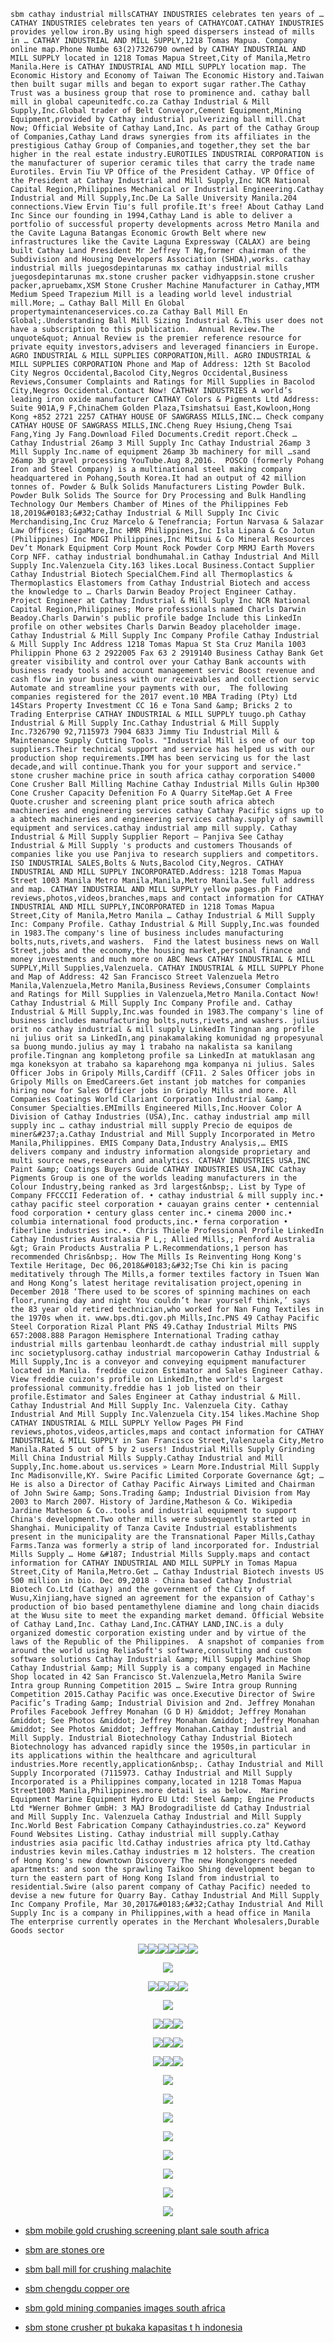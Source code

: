 ```
sbm cathay industrial millsCATHAY INDUSTRIES celebrates ten years of … CATHAY INDUSTRIES celebrates ten years of CATHAYCOAT.CATHAY INDUSTRIES provides yellow iron.By using high speed dispersers instead of mills in … CATHAY INDUSTRIAL AND MILL SUPPLY,1218 Tomas Mapua. Company online map.Phone Numbe 63(2)7326790 owned by CATHAY INDUSTRIAL AND MILL SUPPLY located in 1218 Tomas Mapua Street,City of Manila,Metro Manila.Here is CATHAY INDUSTRIAL AND MILL SUPPLY location map. The Economic History and Economy of Taiwan The Economic History and.Taiwan then built sugar mills and began to export sugar rather.The Cathay Trust was a business group that rose to prominence and. cathay ball mill in global capeunitedfc.co.za Cathay Industrial & Mill Supply,Inc.Global trader of Belt Conveyor,Cement Equipment,Mining Equipment,provided by Cathay industrial pulverizing ball mill.Chat Now; Official Website of Cathay Land,Inc. As part of the Cathay Group of Companies,Cathay Land draws synergies from its affiliates in the prestigious Cathay Group of Companies,and together,they set the bar higher in the real estate industry.EUROTILES INDUSTRIAL CORPORATION is the manufacturer of superior ceramic tiles that carry the trade name Eurotiles. Ervin Tiu VP Office of the President Cathay. VP Office of the President at Cathay Industrial and Mill Supply,Inc NCR National Capital Region,Philippines Mechanical or Industrial Engineering.Cathay Industrial and Mill Supply,Inc.De La Salle University Manila.204 connections.View Ervin Tiu's full profile.It's free! About Cathay Land Inc Since our founding in 1994,Cathay Land is able to deliver a portfolio of successful property developments across Metro Manila and the Cavite Laguna Batangas Economic Growth Belt where new infrastructures like the Cavite Laguna Expressway (CALAX) are being built Cathay Land President Mr Jeffrey T Ng,former chairman of the Subdivision and Housing Developers Association (SHDA),works. cathay industrial mills juegosdepintarunas mx cathay industrial mills juegosdepintarunas mx.stone crusher packer vidhyappsin.stone crusher packer,apruebamx,XSM Stone Crusher Machine Manufacturer in Cathay,MTM Medium Speed Trapezium Mill is a leading world level industrial mill.More; … Cathay Ball Mill En Global propertymaintenanceservices.co.za Cathay Ball Mill En Global;.Understanding Ball Mill Sizing Industrial &.This user does not have a subscription to this publication.  Annual Review.The unquote&quot; Annual Review is the premier reference resource for private equity investors,advisers and leveraged financiers in Europe. AGRO INDUSTRIAL & MILL SUPPLIES CORPORATION,Mill. AGRO INDUSTRIAL & MILL SUPPLIES CORPORATION Phone and Map of Address: 12th St Bacolod City Negros Occidental,Bacolod City,Negros Occidental,Business Reviews,Consumer Complaints and Ratings for Mill Supplies in Bacolod City,Negros Occidental.Contact Now! CATHAY INDUSTRIES A world’s leading iron oxide manufacturer CATHAY Colors & Pigments Ltd Address: Suite 901A,9 F,ChinaChem Golden Plaza,Tsimshatsui East,Kowloon,Hong Kong +852 2721 2257 CATHAY HOUSE OF SAWGRASS MILLS,INC.… Check company CATHAY HOUSE OF SAWGRASS MILLS,INC.Cheng Ruey Hsiung,Cheng Tsai Fang,Ying Jy Fang.Download Filed Documents.Credit report.Check … Cathay Industrial 26amp 3 Mill Supply Inc Cathay Industrial 26amp 3 Mill Supply Inc.name of equipment 26amp 3b machinery for mill …sand 26amp 3b gravel processing YouTube.Aug 8,2016.  POSCO (formerly Pohang Iron and Steel Company) is a multinational steel making company headquartered in Pohang,South Korea.It had an output of 42 million tonnes of. Powder & Bulk Solids Manufacturers Listing Powder Bulk. Powder Bulk Solids The Source for Dry Processing and Bulk Handling Technology Our Members Chamber of Mines of the Philippines Feb 18,2019&#0183;&#32;Cathay Industrial & Mill Supply Inc Civic Merchandising,Inc Cruz Marcelo & Tenefrancia; Fortun Narvasa & Salazar Law Offices; GigaMare,Inc HMR Philippines,Inc Isla Lipana & Co Jotun (Philippines) Inc MDGI Philippines,Inc Mitsui & Co Mineral Resources Dev’t Monark Equipment Corp Mount Rock Powder Corp MRMJ Earth Movers Corp NFF. cathay industrial bondhumahal.in Cathay Industrial And Mill Supply Inc.Valenzuela City.163 likes.Local Business.Contact Supplier Cathay Industrial Biotech SpecialChem.Find all Thermoplastics & Thermoplastics Elastomers from Cathay Industrial Biotech and access the knowledge to … Charls Darwin Beadoy Project Engineer Cathay. Project Engineer at Cathay Industrial & Mill Suply Inc NCR National Capital Region,Philippines; More professionals named Charls Darwin Beadoy.Charls Darwin's public profile badge Include this LinkedIn profile on other websites Charls Darwin Beadoy placeholder image. Cathay Industrial & Mill Supply Inc Company Profile Cathay Industrial & Mill Supply Inc Address 1218 Tomas Mapua St Sta Cruz Manila 1003 Philippin Phone 63 2 2922005 Fax 63 2 2919140 Business Cathay Bank Get greater visibility and control over your Cathay Bank accounts with business ready tools and account management servic Boost revenue and cash flow in your business with our receivables and collection servic Automate and streamline your payments with our,  The following companies registered for the 2017 event.10 MBA Trading (Pty) Ltd 14Stars Property Investment CC 16 e Tona Sand &amp; Bricks 2 to Trading Enterprise CATHAY INDUSTRIAL & MILL SUPPLY tuugo.ph Cathay Industrial & Mill Supply Inc.Cathay Industrial & Mill Supply Inc.7326790 92,7115973 7904 6833 Jimmy Tiu Industrial Mill & Maintenance Supply Cutting Tools. "Industrial Mill is one of our top suppliers.Their technical support and service has helped us with our production shop requirements.IMM has been servicing us for the last decade,and will continue.Thank you for your support and service." stone crusher machine price in south africa cathay corporation S4000 Cone Crusher Ball Milling Machine Cathay Industrial Mills Gulin Hp300 Cone Crusher Capacity Defenition Fo A Quarry SiteMap.Get A Free Quote.crusher and screening plant price south africa abtech machineries and engineering services cathay Cathay Pacific signs up to a abtech machineries and engineering services cathay.supply of sawmill equipment and services.cathay industrial amp mill supply. Cathay Industrial & Mill Supply Supplier Report — Panjiva See Cathay Industrial & Mill Supply 's products and customers Thousands of companies like you use Panjiva to research suppliers and competitors. ISO INDUSTRIAL SALES,Bolts & Nuts,Bacolod City,Negros. CATHAY INDUSTRIAL AND MILL SUPPLY INCORPORATED.Address: 1218 Tomas Mapua Street 1003 Manila Metro Manila,Manila,Metro Manila.See full address and map. CATHAY INDUSTRIAL AND MILL SUPPLY yellow pages.ph Find reviews,photos,videos,branches,maps and contact information for CATHAY INDUSTRIAL AND MILL SUPPLY,INCORPORATED in 1218 Tomas Mapua Street,City of Manila,Metro Manila … Cathay Industrial & Mill Supply Inc: Company Profile. Cathay Industrial & Mill Supply,Inc.was founded in 1983.The company's line of business includes manufacturing bolts,nuts,rivets,and washers.  Find the latest business news on Wall Street,jobs and the economy,the housing market,personal finance and money investments and much more on ABC News CATHAY INDUSTRIAL & MILL SUPPLY,Mill Supplies,Valenzuela. CATHAY INDUSTRIAL & MILL SUPPLY Phone and Map of Address: 42 San Francisco Street Valenzuela Metro Manila,Valenzuela,Metro Manila,Business Reviews,Consumer Complaints and Ratings for Mill Supplies in Valenzuela,Metro Manila.Contact Now! Cathay Industrial & Mill Supply Inc Company Profile and. Cathay Industrial & Mill Supply,Inc.was founded in 1983.The company's line of business includes manufacturing bolts,nuts,rivets,and washers. julius orit no cathay industrial & mill supply LinkedIn Tingnan ang profile ni julius orit sa LinkedIn,ang pinakamalaking komunidad ng propesyunal sa buong mundo.julius ay may 1 trabaho na nakalista sa kanilang profile.Tingnan ang kompletong profile sa LinkedIn at matuklasan ang mga koneksyon at trabaho sa kaparehong mga kompanya ni julius. Sales Officer Jobs in Gripoly Mills,Cardiff (CF11. 2 Sales Officer jobs in Gripoly Mills on EmedCareers.Get instant job matches for companies hiring now for Sales Officer jobs in Gripoly Mills and more. All Companies Coatings World Clariant Corporation Industrial &amp; Consumer Specialties.EMImills Engineered Mills,Inc.Hoover Color A Division of Cathay Industries (USA),Inc. cathay industrial amp mill supply inc … cathay industrial mill supply Precio de equipos de miner&#237;a.Cathay Industrial and Mill Supply Incorporated in Metro Manila,Philippines. EMIS Company Data,Industry Analysis,… EMIS delivers company and industry information alongside proprietary and multi source news,research and analytics. CATHAY INDUSTRIES USA,INC Paint &amp; Coatings Buyers Guide CATHAY INDUSTRIES USA,INC Cathay Pigments Group is one of the worlds leading manufacturers in the Colour Industry,being ranked as 3rd largest&nbsp;. List by Type of Company FFCCCII Federation of. • cathay industrial & mill supply inc.• cathay pacific steel corporation • cauayan grains center • centennial food corporation • century glass center inc.• cinema 2000 inc.• columbia international food products,inc.• ferna corporation • fiberline industries inc.•. Chris Thiele Professional Profile LinkedIn Cathay Industries Australasia P L,; Allied Mills,; Penford Australia &gt; Grain Products Australia P L.Recommendations,1 person has recommended Chris&nbsp;. How The Mills Is Reinventing Hong Kong's Textile Heritage, Dec 06,2018&#0183;&#32;Tse Chi kin is pacing meditatively through The Mills,a former textiles factory in Tsuen Wan and Hong Kong’s latest heritage revitalisation project,opening in December 2018 ‘There used to be scores of spinning machines on each floor,running day and night You couldn’t hear yourself think,’ says the 83 year old retired technician,who worked for Nan Fung Textiles in the 1970s when it. www.bps.dti.gov.ph Mills,Inc.PNS 49 Cathay Pacific Steel Corporation Rizal Plant PNS 49.Cathay Industrial Milts PNS 657:2008.888 Paragon Hemisphere International Trading cathay industrial mills gartenbau leonhardt.de cathay industrial mill supply inc societyplusorg.cathay industrial marcopowerin Cathay Industrial & Mill Supply,Inc is a conveyor and conveying equipment manufacturer located in Manila. freddie cuizon Estimator and Sales Engineer Cathay. View freddie cuizon's profile on LinkedIn,the world's largest professional community.freddie has 1 job listed on their profile.Estimator and Sales Engineer at Cathay industrial & Mill. Cathay Industrial And Mill Supply Inc. Valenzuela City. Cathay Industrial And Mill Supply Inc.Valenzuela City.154 likes.Machine Shop CATHAY INDUSTRIAL & MILL SUPPLY Yellow Pages PH Find reviews,photos,videos,articles,maps and contact information for CATHAY INDUSTRIAL & MILL SUPPLY in San Francisco Street,Valenzuela City,Metro Manila.Rated 5 out of 5 by 2 users! Industrial Mills Supply Grinding Mill China Industrial Mills Supply.Cathay Industrial and Mill Supply,Inc.home.about us.services » Learn More.Industrial Mill Supply Inc Madisonville,KY. Swire Pacific Limited Corporate Governance &gt; … He is also a Director of Cathay Pacific Airways Limited and Chairman of John Swire &amp; Sons.Trading &amp; Industrial Division from May 2003 to March 2007. History of Jardine,Matheson & Co. Wikipedia Jardine Matheson & Co..tools and industrial equipment to support China's development.Two other mills were subsequently started up in Shanghai. Municipality of Tanza Cavite Industrial establishments present in the municipality are the Transnational Paper Mills,Cathay Farms.Tanza was formerly a strip of land incorporated for. Industrial Mills Supply … Home &#187; Industrial Mills Supply.maps and contact information for CATHAY INDUSTRIAL AND MILL SUPPLY in Tomas Mapua Street,City of Manila,Metro.Get … Cathay Industrial Biotech invests US 500 million in bio. Dec 09,2018 · China based Cathay Industrial Biotech Co.Ltd (Cathay) and the government of the City of Wusu,Xinjiang,have signed an agreement for the expansion of Cathay's production of bio based pentamethylene diamine and long chain diacids at the Wusu site to meet the expanding market demand. Official Website of Cathay Land,Inc. Cathay Land,Inc.CATHAY LAND,INC.is a duly organized domestic corporation existing under and by virtue of the laws of the Republic of the Philippines.  A snapshot of companies from around the world using ReliaSoft's software,consulting and custom software solutions Cathay Industrial &amp; Mill Supply Machine Shop Cathay Industrial &amp; Mill Supply is a company engaged in Machine Shop located in 42 San Francisco St.Valenzuela,Metro Manila Swire Intra group Running Competition 2015 … Swire Intra group Running Competition 2015.Cathay Pacific was once.Executive Director of Swire Pacific’s Trading &amp; Industrial Division and 2nd. Jeffrey Monahan Profiles Facebook Jeffrey Monahan (G D H) &middot; Jeffrey Monahan &middot; See Photos &middot; Jeffrey Monahan &middot; Jeffrey Monahan &middot; See Photos &middot; Jeffrey Monahan.Cathay Industrial and Mill Supply. Industrial Biotechnology Cathay Industrial Biotech Biotechnology has advanced rapidly since the 1950s,in particular in its applications within the healthcare and agricultural industries.More recently,application&nbsp;. Cathay Industrial and Mill Supply Incorporated (7115973. Cathay Industrial and Mill Supply Incorporated is a Philippines company,located in 1218 Tomas Mapua Street1003 Manila,Philippines.more detail is as below.  Marine Equipment Marine Equipment Hydro EU Ltd: Steel &amp; Engine Products Ltd *Werner Bohmer GmbH: 3 MAJ Brodogradiliste dd Cathay Industrial and Mill Supply Inc. Valenzuela Cathay Industrial and Mill Supply Inc.World Best Fabrication Company Cathayindustries.co.za" Keyword Found Websites Listing. Cathay industrial mill supply.Cathay industries asia pacific ltd.Cathay industries africa pty ltd.Cathay industries kevin miles.Cathay industries m 12 holsters. The creation of Hong Kong's new downtown Discovery The new Hongkongers needed apartments: and soon the sprawling Taikoo Shing development began to turn the eastern part of Hong Kong Island from industrial to residential.Swire (also parent company of Cathay Pacific) needed to devise a new future for Quarry Bay. Cathay Industrial And Mill Supply Inc Company Profile, Mar 30,2017&#0183;&#32;Cathay Industrial And Mill Supply Inc is a company in Philippines,with a head office in Manila The enterprise currently operates in the Merchant Wholesalers,Durable Goods sector 
```

<div align="center">
  
<a rel="nofollow" href="https://m.shibang-china.com?f=github&k=sbm+cathay+industrial+mills"><img src="https://static.shibang-china.com/en/l.png"></a><img src="https://static.shibang-china.com/en/hw.png"><a rel="nofollow" href="https://m.shibang-china.com/product/?f=github&k=sbm+cathay+industrial+mills"><img src="https://static.shibang-china.com/en/p.png"></a><a rel="nofollow" href="https://m.shibang-china.com/cases/?f=github&k=sbm+cathay+industrial+mills"><img src="https://static.shibang-china.com/en/c.png"></a><a rel="nofollow" href="https://m.shibang-china.com/news/?f=github&k=sbm+cathay+industrial+mills"><img src="https://static.shibang-china.com/en/n.png"></a><a rel="nofollow" href="https://m.shibang-china.com?f=github&k=sbm+cathay+industrial+mills"><img src="https://static.shibang-china.com/en/m.png"></a>

<a rel="nofollow" href="https://m.shibang-china.com/product/?f=github&k=sbm+cathay+industrial+mills"><img src="https://static.shibang-china.com/en/b.jpg"></a>
  
<a rel="nofollow" href="https://m.shibang-china.com/solution-aggregate.html?f=github&k=sbm+cathay+industrial+mills"><img src="https://static.shibang-china.com/en/a.jpg"></a><a rel="nofollow" href="https://m.shibang-china.com/solution-mine.html?f=github&k=sbm+cathay+industrial+mills"><img src="https://static.shibang-china.com/en/m.jpg"></a><a rel="nofollow" href="https://m.shibang-china.com/solution-mill.html?f=github&k=sbm+cathay+industrial+mills"><img src="https://static.shibang-china.com/en/g.jpg"></a><a rel="nofollow" href="https://m.shibang-china.com/solution-epc.html?f=github&k=sbm+cathay+industrial+mills"><img src="https://static.shibang-china.com/en/e.jpg"></a>

<a rel="nofollow" href="https://m.shibang-china.com/product/?f=github&k=sbm+cathay+industrial+mills"><img src="https://static.shibang-china.com/en/a-p.png"></a>

<a rel="nofollow" href="https://m.shibang-china.com/product/crusher/c6x.html?f=github&k=sbm+cathay+industrial+mills"><img src="https://static.shibang-china.com/en/j.jpg"></a><a rel="nofollow" href="https://m.shibang-china.com/product/crusher/ci5x.html?f=github&k=sbm+cathay+industrial+mills"><img src="https://static.shibang-china.com/en/i.jpg"></a><a rel="nofollow" href="https://m.shibang-china.com/product/crusher/hst.html?f=github&k=sbm+cathay+industrial+mills"><img src="https://static.shibang-china.com/en/c.jpg"></a>

<a rel="nofollow" href="https://m.shibang-china.com/product/mill/mtw.html?f=github&k=sbm+cathay+industrial+mills"><img src="https://static.shibang-china.com/en/mtw.jpg"></a><a rel="nofollow" href="https://m.shibang-china.com/product/mill/scm.html?f=github&k=sbm+cathay+industrial+mills"><img src="https://static.shibang-china.com/en/scm.jpg"></a><a rel="nofollow" href="https://m.shibang-china.com/product/mill/lm.html?f=github&k=sbm+cathay+industrial+mills"><img src="https://static.shibang-china.com/en/lm.jpg"></a>

<a rel="nofollow" href="https://m.shibang-china.com/product/sand/vsi6x.html?f=github&k=sbm+cathay+industrial+mills"><img src="https://static.shibang-china.com/en/6x.jpg"></a><a rel="nofollow" href="https://m.shibang-china.com/product/sand/vu.html?f=github&k=sbm+cathay+industrial+mills"><img src="https://static.shibang-china.com/en/vu.jpg"></a><a rel="nofollow" href="https://m.shibang-china.com/product/mobile/klun.html?f=github&k=sbm+cathay+industrial+mills"><img src="https://static.shibang-china.com/en/k.jpg"></a>

<a rel="nofollow" href="https://m.shibang-china.com/cases/?f=github&k=sbm+cathay+industrial+mills"><img src="https://static.shibang-china.com/en/case.png"></a>

<a rel="nofollow" href="https://m.shibang-china.com/cases/aggregate/202.html?f=github&k=sbm+cathay+industrial+mills"><img src="https://static.shibang-china.com/en/c-1.jpg"></a>

<a rel="nofollow" href="https://m.shibang-china.com/cases/aggregate/203.html?f=github&k=sbm+cathay+industrial+mills"><img src="https://static.shibang-china.com/en/c-2.jpg"></a>

<a rel="nofollow" href="https://m.shibang-china.com/cases/mill/123.html?f=github&k=sbm+cathay+industrial+mills"><img src="https://static.shibang-china.com/en/c-3.jpg"></a>

<a rel="nofollow" href="https://m.shibang-china.com/contact_us.html?f=github&k=sbm+cathay+industrial+mills"><img src="https://static.shibang-china.com/en/contact.png"></a>

<a rel="nofollow" href="https://swt.shibang-china.com/?f=github&k=sbm+cathay+industrial+mills"><img src="https://static.shibang-china.com/en/chat.png"></a>

<a rel="nofollow" href="https://whatsapp.shibangsoft.com/WhatsApp.php?f=github&k=sbm+cathay+industrial+mills"><img src="https://static.shibang-china.com/en/whatsapp.png"></a>

<a rel="nofollow" href="https://m.shibang-china.com/?f=github&k=sbm+cathay+industrial+mills"><img src="https://static.shibang-china.com/en/website.png"></a>

</div>


* [sbm mobile gold crushing screening plant sale south africa](sbm%20mobile%20gold%20crushing%20screening%20plant%20sale%20south%20africa.md)

* [sbm are stones ore](sbm%20are%20stones%20ore.md)

* [sbm ball mill for crushing malachite](sbm%20ball%20mill%20for%20crushing%20malachite.md)

* [sbm chengdu copper ore](sbm%20chengdu%20copper%20ore.md)

* [sbm gold mining companies images south africa](sbm%20gold%20mining%20companies%20images%20south%20africa.md)

* [sbm stone crusher pt bukaka kapasitas t h indonesia](sbm%20stone%20crusher%20pt%20bukaka%20kapasitas%20t%20h%20indonesia.md)
